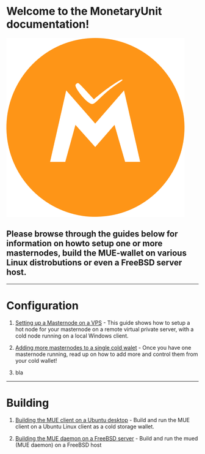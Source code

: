 # Welcome to the MonetaryUnit documentation!
![mue-logo](https://github.com/muecoin/insignia/blob/master/MUE/MUE_logo_width_467.png)

## Please browse through the guides below for information on howto setup one or more masternodes, build the MUE-wallet on various Linux distrobutions or even a FreeBSD server host. 

--------------------------------------

# Configuration

1. [Setting up a Masternode on a VPS](https://github.com/muecoin/Guides/blob/master/masternode_setup.md) - This guide shows how to setup a hot node for your masternode on a remote virtual private server, with a cold node running on a local Windows client.

2. [Adding more masternodes to a single cold walet](https://github.com/muecoin/Guides/blob/master/Multiple_Masternodes.md) - Once you have one masternode running, read up on how to add more and control them from your cold wallet!

3. bla



---------------------------------------

# Building

1. [Building the MUE client on a Ubuntu desktop](https://github.com/muecoin/Guides/blob/master/Build_Ubuntu_Desktop.md) - Build and run the MUE client on a Ubuntu Linux client as a cold storage wallet.

2. [Building the MUE daemon on a FreeBSD server](https://github.com/muecoin/Guides/blob/master/Build_Freebsd.md) - Build and run the mued (MUE daemon) on a FreeBSD host


